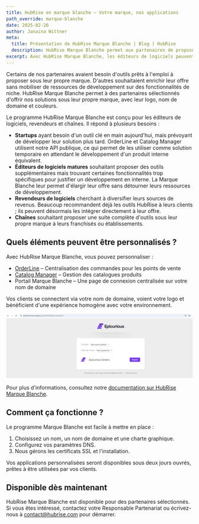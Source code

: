 ```yaml
---
title: HubRise en marque blanche – Votre marque, nos applications
path_override: marque-blanche
date: 2025-02-26
author: Janaina Wittner
meta:
  title: Présentation de HubRise Marque Blanche | Blog | HubRise
  description: HubRise Marque Blanche permet aux partenaires de proposer nos solutions sous leur propre marque, offrant une expérience fluide à leurs clients.
excerpt: Avec HubRise Marque Blanche, les éditeurs de logiciels peuvent proposer notre suite d'outils fiables et bien rodés sous leur propre marque. Que ce soit comme solution temporaire ou à long terme, cela leur permet d'élargir leur offre tout en restant concentrés sur le développement de leurs fonctionnalités métier.
---
```


[//]: # "Crédits photo: HubRise"

Certains de nos partenaires avaient besoin d'outils prêts à l'emploi à proposer sous leur propre marque. D'autres souhaitaient enrichir leur offre sans mobiliser de ressources de développement sur des fonctionnalités de niche. HubRise Marque Blanche permet à des partenaires sélectionnés d'offrir nos solutions sous leur propre marque, avec leur logo, nom de domaine et couleurs.

Le programme HubRise Marque Blanche est conçu pour les éditeurs de logiciels, revendeurs et chaînes. Il répond à plusieurs besoins :

- **Startups** ayant besoin d'un outil clé en main aujourd'hui, mais prévoyant de développer leur solution plus tard. OrderLine et Catalog Manager utilisent notre API publique, ce qui permet de les utiliser comme solution temporaire en attendant le développement d'un produit interne équivalent.
- **Éditeurs de logiciels matures** souhaitant proposer des outils supplémentaires mais trouvant certaines fonctionnalités trop spécifiques pour justifier un développement en interne. La Marque Blanche leur permet d'élargir leur offre sans détourner leurs ressources de développement.
- **Revendeurs de logiciels** cherchant à diversifier leurs sources de revenus. Beaucoup recommandent déjà les outils HubRise à leurs clients ; ils peuvent désormais les intégrer directement à leur offre.
- **Chaînes** souhaitant proposer une suite complète d'outils sous leur propre marque à leurs franchisés ou établissements.

## Quels éléments peuvent être personnalisés ?

Avec HubRise Marque Blanche, vous pouvez personnaliser :

- [OrderLine](/apps/orderline/overview) – Centralisation des commandes pour les points de vente
- [Catalog Manager](/apps/catalog-manager/overview) – Gestion des catalogues produits
- Portail Marque Blanche – Une page de connexion centralisée sur votre nom de domaine

Vos clients se connectent via votre nom de domaine, voient votre logo et bénéficient d'une expérience homogène avec votre environnement.

![Portail Marque Blanche](./001_white-label_portal.png)

Pour plus d'informations, consultez notre [documentation sur HubRise Marque Blanche](/docs/white-label).

## Comment ça fonctionne ?

Le programme Marque Blanche est facile à mettre en place :

1. Choisissez un nom, un nom de domaine et une charte graphique.
2. Configurez vos paramètres DNS.
3. Nous gérons les certificats SSL et l'installation.

Vos applications personnalisées seront disponibles sous deux jours ouvrés, prêtes à être utilisées par vos clients.

## Disponible dès maintenant

HubRise Marque Blanche est disponible pour des partenaires sélectionnés. Si vous êtes intéressé, contactez votre Responsable Partenariat ou écrivez-nous à contact@hubrise.com pour démarrer.
